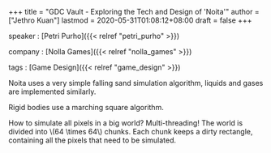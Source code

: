 +++
title = "GDC Vault - Exploring the Tech and Design of 'Noita'"
author = ["Jethro Kuan"]
lastmod = 2020-05-31T01:08:12+08:00
draft = false
+++

speaker
: [Petri Purho]({{< relref "petri_purho" >}})

company
: [Nolla Games]({{< relref "nolla_games" >}})

tags
: [Game Design]({{< relref "game_design" >}})

Noita uses a very simple falling sand simulation algorithm, liquids and gases are implemented similarly.

Rigid bodies use a marching square algorithm.

How to simulate all pixels in a big world? Multi-threading! The world is divided into \\(64 \times 64\\) chunks. Each chunk keeps a dirty rectangle, containing all the pixels that need to be simulated.
